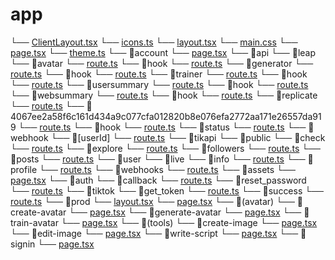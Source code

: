 # app

└── [ClientLayout.tsx](https://github.com/biggeye/scilive-b/blob/main/app/ClientLayout.tsx)
└── [icons.ts](https://github.com/biggeye/scilive-b/blob/main/app/icons.ts)
└── [layout.tsx](https://github.com/biggeye/scilive-b/blob/main/app/layout.tsx)
└── [main.css](https://github.com/biggeye/scilive-b/blob/main/app/main.css)
└── [page.tsx](https://github.com/biggeye/scilive-b/blob/main/app/page.tsx)
└── [theme.ts](https://github.com/biggeye/scilive-b/blob/main/app/theme.ts)
└── 📁account
    └── [page.tsx](https://github.com/biggeye/scilive-b/blob/main/app/account/page.tsx)
└── 📁api
    └── 📁leap
        └── 📁avatar
            └── [route.ts](https://github.com/biggeye/scilive-b/blob/main/app/api/leap/avatar/route.ts)
            └── 📁hook
                └── [route.ts](https://github.com/biggeye/scilive-b/blob/main/app/api/leap/avatar/hook/route.ts)
        └── 📁generator
            └── [route.ts](https://github.com/biggeye/scilive-b/blob/main/app/api/leap/generator/route.ts)
            └── 📁hook
                └── [route.ts](https://github.com/biggeye/scilive-b/blob/main/app/api/leap/generator/hook/route.ts)
        └── 📁trainer
            └── [route.ts](https://github.com/biggeye/scilive-b/blob/main/app/api/leap/trainer/route.ts)
            └── 📁hook
                └── [route.ts](https://github.com/biggeye/scilive-b/blob/main/app/api/leap/trainer/hook/route.ts)
        └── 📁usersummary
            └── [route.ts](https://github.com/biggeye/scilive-b/blob/main/app/api/leap/usersummary/route.ts)
            └── 📁hook
                └── [route.ts](https://github.com/biggeye/scilive-b/blob/main/app/api/leap/usersummary/hook/route.ts)
        └── 📁websummary
            └── [route.ts](https://github.com/biggeye/scilive-b/blob/main/app/api/leap/websummary/route.ts)
            └── 📁hook
                └── [route.ts](https://github.com/biggeye/scilive-b/blob/main/app/api/leap/websummary/hook/route.ts)
    └── 📁replicate
        └── [route.ts](https://github.com/biggeye/scilive-b/blob/main/app/api/replicate/route.ts)
        └── 📁4067ee2a58f6c161d434a9c077cfa012820b8e076efa2772aa171e26557da919
            └── [route.ts](https://github.com/biggeye/scilive-b/blob/main/app/api/replicate/4067ee2a58f6c161d434a9c077cfa012820b8e076efa2772aa171e26557da919/route.ts)
            └── 📁hook
                └── [route.ts](https://github.com/biggeye/scilive-b/blob/main/app/api/replicate/4067ee2a58f6c161d434a9c077cfa012820b8e076efa2772aa171e26557da919/hook/route.ts)
        └── 📁status
            └── [route.ts](https://github.com/biggeye/scilive-b/blob/main/app/api/replicate/status/route.ts)
        └── 📁webhook
            └── 📁[userId]
                └── [route.ts](https://github.com/biggeye/scilive-b/blob/main/app/api/replicate/webhook/[userId]/route.ts)
    └── 📁tikapi
        └── 📁public
            └── 📁check
                └── [route.ts](https://github.com/biggeye/scilive-b/blob/main/app/api/tikapi/public/check/route.ts)
            └── 📁explore
                └── [route.ts](https://github.com/biggeye/scilive-b/blob/main/app/api/tikapi/public/explore/route.ts)
            └── 📁followers
                └── [route.ts](https://github.com/biggeye/scilive-b/blob/main/app/api/tikapi/public/followers/route.ts)
            └── 📁posts
                └── [route.ts](https://github.com/biggeye/scilive-b/blob/main/app/api/tikapi/public/posts/route.ts)
        └── 📁user
            └── 📁live
                └── 📁info
                    └── [route.ts](https://github.com/biggeye/scilive-b/blob/main/app/api/tikapi/user/live/info/route.ts)
            └── 📁profile
                └── [route.ts](https://github.com/biggeye/scilive-b/blob/main/app/api/tikapi/user/profile/route.ts)
    └── 📁webhooks
        └── [route.ts](https://github.com/biggeye/scilive-b/blob/main/app/api/webhooks/route.ts)
└── 📁assets
    └── [page.tsx](https://github.com/biggeye/scilive-b/blob/main/app/assets/page.tsx)
└── 📁auth
    └── 📁callback
        └── [route.ts](https://github.com/biggeye/scilive-b/blob/main/app/auth/callback/route.ts)
    └── 📁reset_password
        └── [route.ts](https://github.com/biggeye/scilive-b/blob/main/app/auth/reset_password/route.ts)
    └── 📁tiktok
        └── 📁get_token
            └── [route.ts](https://github.com/biggeye/scilive-b/blob/main/app/auth/tiktok/get_token/route.ts)
        └── 📁success
            └── [route.ts](https://github.com/biggeye/scilive-b/blob/main/app/auth/tiktok/success/route.ts)
└── 📁prod
    └── [layout.tsx](https://github.com/biggeye/scilive-b/blob/main/app/prod/layout.tsx)
    └── [page.tsx](https://github.com/biggeye/scilive-b/blob/main/app/prod/page.tsx)
    └── 📁(avatar)
        └── 📁create-avatar
            └── [page.tsx](https://github.com/biggeye/scilive-b/blob/main/app/prod/(avatar)/create-avatar/page.tsx)
        └── 📁generate-avatar
            └── [page.tsx](https://github.com/biggeye/scilive-b/blob/main/app/prod/(avatar)/generate-avatar/page.tsx)
        └── 📁train-avatar
            └── [page.tsx](https://github.com/biggeye/scilive-b/blob/main/app/prod/(avatar)/train-avatar/page.tsx)
    └── 📁(tools)
        └── 📁create-image
            └── [page.tsx](https://github.com/biggeye/scilive-b/blob/main/app/prod/(tools)/create-image/page.tsx)
        └── 📁edit-image
            └── [page.tsx](https://github.com/biggeye/scilive-b/blob/main/app/prod/(tools)/edit-image/page.tsx)
        └── 📁write-script
            └── [page.tsx](https://github.com/biggeye/scilive-b/blob/main/app/prod/(tools)/write-script/page.tsx)
└── 📁signin
    └── [page.tsx](https://github.com/biggeye/scilive-b/blob/main/app/signin/page.tsx)
